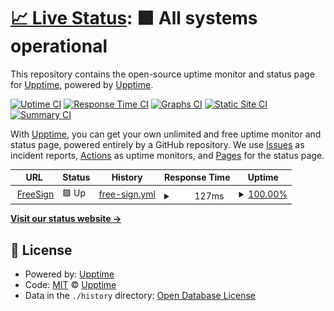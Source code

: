 # [📈 Live Status](https://demo.upptime.js.org): <!--live status--> **🟩 All systems operational**

This repository contains the open-source uptime monitor and status page for [Upptime](https://upptime.js.org), powered by [Upptime](https://github.com/upptime/upptime).

[![Uptime CI](https://github.com/upptime/upptime/workflows/Uptime%20CI/badge.svg)](https://github.com/upptime/upptime/actions?query=workflow%3A%22Uptime+CI%22)
[![Response Time CI](https://github.com/upptime/upptime/workflows/Response%20Time%20CI/badge.svg)](https://github.com/upptime/upptime/actions?query=workflow%3A%22Response+Time+CI%22)
[![Graphs CI](https://github.com/upptime/upptime/workflows/Graphs%20CI/badge.svg)](https://github.com/upptime/upptime/actions?query=workflow%3A%22Graphs+CI%22)
[![Static Site CI](https://github.com/upptime/upptime/workflows/Static%20Site%20CI/badge.svg)](https://github.com/upptime/upptime/actions?query=workflow%3A%22Static+Site+CI%22)
[![Summary CI](https://github.com/upptime/upptime/workflows/Summary%20CI/badge.svg)](https://github.com/upptime/upptime/actions?query=workflow%3A%22Summary+CI%22)

With [Upptime](https://upptime.js.org), you can get your own unlimited and free uptime monitor and status page, powered entirely by a GitHub repository. We use [Issues](https://github.com/upptime/upptime/issues) as incident reports, [Actions](https://github.com/upptime/upptime/actions) as uptime monitors, and [Pages](https://demo.upptime.js.org) for the status page.

<!--start: status pages-->
<!-- This summary is generated by Upptime (https://github.com/upptime/upptime) -->
<!-- Do not edit this manually, your changes will be overwritten -->
<!-- prettier-ignore -->
| URL | Status | History | Response Time | Uptime |
| --- | ------ | ------- | ------------- | ------ |
| <img alt="" src="https://icons.duckduckgo.com/ip3/signpdfonline.com.ico" height="13"> [FreeSign](https://signpdfonline.com/rest/status) | 🟩 Up | [free-sign.yml](https://github.com/freesignapp/status/commits/HEAD/history/free-sign.yml) | <details><summary><img alt="Response time graph" src="./graphs/free-sign/response-time-week.png" height="20"> 127ms</summary><br><a href="https://upptime.github.io/upptime/history/free-sign"><img alt="Response time 152" src="https://img.shields.io/endpoint?url=https%3A%2F%2Fraw.githubusercontent.com%2Ffreesignapp%2Fstatus%2FHEAD%2Fapi%2Ffree-sign%2Fresponse-time.json"></a><br><a href="https://upptime.github.io/upptime/history/free-sign"><img alt="24-hour response time 136" src="https://img.shields.io/endpoint?url=https%3A%2F%2Fraw.githubusercontent.com%2Ffreesignapp%2Fstatus%2FHEAD%2Fapi%2Ffree-sign%2Fresponse-time-day.json"></a><br><a href="https://upptime.github.io/upptime/history/free-sign"><img alt="7-day response time 127" src="https://img.shields.io/endpoint?url=https%3A%2F%2Fraw.githubusercontent.com%2Ffreesignapp%2Fstatus%2FHEAD%2Fapi%2Ffree-sign%2Fresponse-time-week.json"></a><br><a href="https://upptime.github.io/upptime/history/free-sign"><img alt="30-day response time 166" src="https://img.shields.io/endpoint?url=https%3A%2F%2Fraw.githubusercontent.com%2Ffreesignapp%2Fstatus%2FHEAD%2Fapi%2Ffree-sign%2Fresponse-time-month.json"></a><br><a href="https://upptime.github.io/upptime/history/free-sign"><img alt="1-year response time 152" src="https://img.shields.io/endpoint?url=https%3A%2F%2Fraw.githubusercontent.com%2Ffreesignapp%2Fstatus%2FHEAD%2Fapi%2Ffree-sign%2Fresponse-time-year.json"></a></details> | <details><summary><a href="https://upptime.github.io/upptime/history/free-sign">100.00%</a></summary><a href="https://upptime.github.io/upptime/history/free-sign"><img alt="All-time uptime 100.00%" src="https://img.shields.io/endpoint?url=https%3A%2F%2Fraw.githubusercontent.com%2Ffreesignapp%2Fstatus%2FHEAD%2Fapi%2Ffree-sign%2Fuptime.json"></a><br><a href="https://upptime.github.io/upptime/history/free-sign"><img alt="24-hour uptime 100.00%" src="https://img.shields.io/endpoint?url=https%3A%2F%2Fraw.githubusercontent.com%2Ffreesignapp%2Fstatus%2FHEAD%2Fapi%2Ffree-sign%2Fuptime-day.json"></a><br><a href="https://upptime.github.io/upptime/history/free-sign"><img alt="7-day uptime 100.00%" src="https://img.shields.io/endpoint?url=https%3A%2F%2Fraw.githubusercontent.com%2Ffreesignapp%2Fstatus%2FHEAD%2Fapi%2Ffree-sign%2Fuptime-week.json"></a><br><a href="https://upptime.github.io/upptime/history/free-sign"><img alt="30-day uptime 100.00%" src="https://img.shields.io/endpoint?url=https%3A%2F%2Fraw.githubusercontent.com%2Ffreesignapp%2Fstatus%2FHEAD%2Fapi%2Ffree-sign%2Fuptime-month.json"></a><br><a href="https://upptime.github.io/upptime/history/free-sign"><img alt="1-year uptime 100.00%" src="https://img.shields.io/endpoint?url=https%3A%2F%2Fraw.githubusercontent.com%2Ffreesignapp%2Fstatus%2FHEAD%2Fapi%2Ffree-sign%2Fuptime-year.json"></a></details>

<!--end: status pages-->

[**Visit our status website →**](https://demo.upptime.js.org)

## 📄 License

- Powered by: [Upptime](https://github.com/upptime/upptime)
- Code: [MIT](./LICENSE) © [Upptime](https://upptime.js.org)
- Data in the `./history` directory: [Open Database License](https://opendatacommons.org/licenses/odbl/1-0/)

